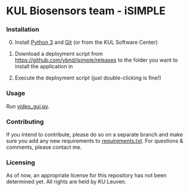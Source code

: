 # KUL Biosensors team - iSIMPLE


### Installation  
 
0. Install [Python 3](https://www.python.org/downloads/) and [Git](https://git-scm.com/downloads) (or from the KUL Software Center)

1. Download a deployment script from https://github.com/ybnd/isimple/releases to the folder you want to install the application in

2. Execute the deployment script (just double-clicking is fine!)

### Usage

Run [video_gui.py](video_gui.py).

### Contributing

If you intend to contribute, please do so on a separate branch and make sure you add any new requirements to [requirements.txt](requirements.txt).
For questions & comments, please contact me.

### Licensing

As of now, an appropriate license for this repository has not been determined yet. All rights are held by KU Leuven.
